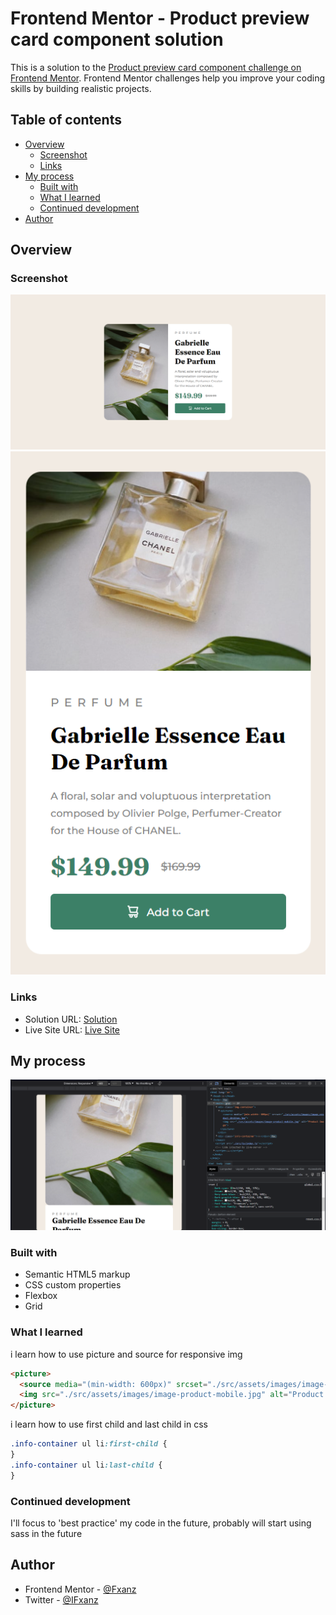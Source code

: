# Frontend Mentor - Product preview card component solution

This is a solution to the [Product preview card component challenge on Frontend Mentor](https://www.frontendmentor.io/challenges/product-preview-card-component-GO7UmttRfa). Frontend Mentor challenges help you improve your coding skills by building realistic projects.

## Table of contents

- [Overview](#overview)
  - [Screenshot](#screenshot)
  - [Links](#links)
- [My process](#my-process)
  - [Built with](#built-with)
  - [What I learned](#what-i-learned)
  - [Continued development](#continued-development)
- [Author](#author)

## Overview

### Screenshot

![](./src/assets/images/Result.png)
![](./src/assets/images/ResultMobile.png)

### Links

- Solution URL: [Solution](https://www.frontendmentor.io/solutions/product-preview-card-component-using-html-css-MYdbb1HsUu)
- Live Site URL: [Live Site](https://product-preview-component-fxanz.vercel.app)

## My process

![](./src/assets/images/Process.png)

### Built with

- Semantic HTML5 markup
- CSS custom properties
- Flexbox
- Grid

### What I learned

i learn how to use picture and source for responsive img

```html
<picture>
  <source media="(min-width: 600px)" srcset="./src/assets/images/image-product-desktop.jpg" />
  <img src="./src/assets/images/image-product-mobile.jpg" alt="Product Image" />
</picture>
```

i learn how to use first child and last child in css
```css
.info-container ul li:first-child {
}
.info-container ul li:last-child {
}
```

### Continued development

I'll focus to 'best practice' my code in the future, probably will start using sass in the future

## Author

- Frontend Mentor - [@Fxanz](https://www.frontendmentor.io/profile/Fxanz)
- Twitter - [@IFxanz](https://www.twitter.com/IFxanz)
